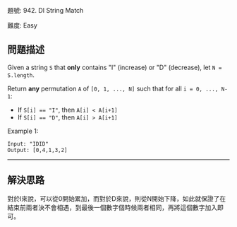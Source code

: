 題號: 942. DI String Match

難度: Easy

## 問題描述
Given a string `S` that **only** contains "I" (increase) or "D" (decrease), let `N = S.length`.

Return **any** permutation `A` of ``[0, 1, ..., N]`` such that for all `i = 0, ..., N-1`:

- If `S[i] == "I"`, then `A[i] < A[i+1]`
- If `S[i] == "D"`, then `A[i] > A[i+1]`

Example 1:
```
Input: "IDID"
Output: [0,4,1,3,2]
```
---
## 解決思路
對於I來說，可以從0開始累加，而對於D來說，則從N開始下降，如此就保證了在結束前兩者決不會相遇，到最後一個數字個時候兩者相同，再將這個數字加入即可。
